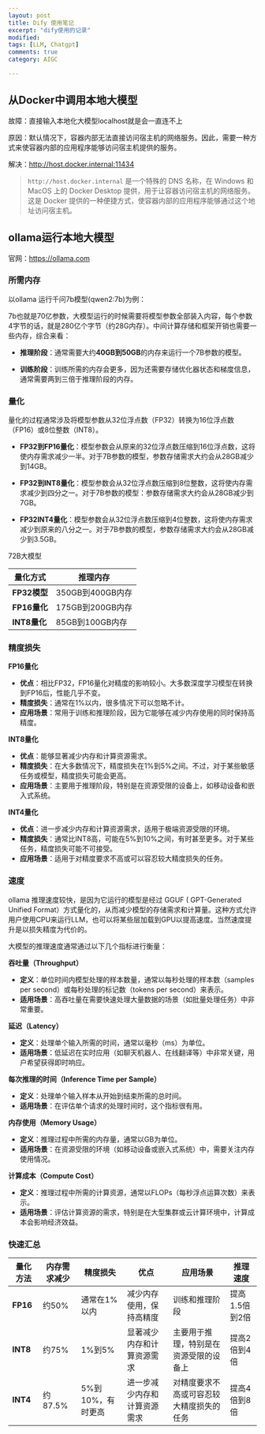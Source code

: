 ```yaml
---
layout: post
title: Dify 使用笔记
excerpt: "dify使用的记录"
modified: 
tags: [LLM, Chatgpt]
comments: true
category: AIGC

---
```




## 从Docker中调用本地大模型



故障：直接输入本地化大模型localhost就是会一直连不上

原因：默认情况下，容器内部无法直接访问宿主机的网络服务。因此，需要一种方式来使容器内部的应用程序能够访问宿主机提供的服务。

解决：http://host.docker.internal:11434

>`http://host.docker.internal` 是一个特殊的 DNS 名称，在 Windows 和 MacOS 上的 Docker Desktop 提供，用于让容器访问宿主机的网络服务。这是 Docker 提供的一种便捷方式，使容器内部的应用程序能够通过这个地址访问宿主机。



## ollama运行本地大模型

官网：https://ollama.com

### 所需内存

以ollama 运行千问7b模型(qwen2:7b)为例：

7b也就是70亿参数，大模型运行的时候需要将模型参数全部装入内容，每个参数4字节的话，就是280亿个字节（约28G内存）。中间计算存储和框架开销也需要一些内存，综合来看：

- **推理阶段**：通常需要大约**40GB到50GB**的内存来运行一个7B参数的模型。

- **训练阶段**：训练所需的内存会更多，因为还需要存储优化器状态和梯度信息，通常需要两到三倍于推理阶段的内存。

### 量化

量化的过程通常涉及将模型参数从32位浮点数（FP32）转换为16位浮点数（FP16）或8位整数（INT8）。

- **FP32到FP16量化**：模型参数会从原来的32位浮点数压缩到16位浮点数，这将使内存需求减少一半。对于7B参数的模型，参数存储需求大约会从28GB减少到14GB。

- **FP32到INT8量化**：模型参数会从32位浮点数压缩到8位整数，这将使内存需求减少到四分之一。对于7B参数的模型：参数存储需求大约会从28GB减少到7GB。

- **FP32INT4量化**：模型参数会从32位浮点数压缩到4位整数，这将使内存需求减少到原来的八分之一。对于7B参数的模型，参数存储需求大约会从28GB减少到3.5GB。



72B大模型

| 量化方式     | 推理内存         |
| ------------ | ---------------- |
| **FP32模型** | 350GB到400GB内存 |
| **FP16量化** | 175GB到200GB内存 |
| **INT8量化** | 85GB到100GB内存  |



### 精度损失

**FP16量化**

- **优点**：相比FP32，FP16量化对精度的影响较小。大多数深度学习模型在转换到FP16后，性能几乎不变。
- **精度损失**：通常在1%以内，很多情况下可以忽略不计。
- **应用场景**：常用于训练和推理阶段，因为它能够在减少内存使用的同时保持高精度。

**INT8量化**

- **优点**：能够显著减少内存和计算资源需求。
- **精度损失**：在大多数情况下，精度损失在1%到5%之间。不过，对于某些敏感任务或模型，精度损失可能会更高。
- **应用场景**：主要用于推理阶段，特别是在资源受限的设备上，如移动设备和嵌入式系统。

**INT4量化**

- **优点**：进一步减少内存和计算资源需求，适用于极端资源受限的环境。
- **精度损失**：通常比INT8高，可能在5%到10%之间，有时甚至更多。对于某些任务，精度损失可能不可接受。
- **应用场景**：适用于对精度要求不高或可以容忍较大精度损失的任务。



### 速度

ollama 推理速度较快，是因为它运行的模型是经过 GGUF ( GPT-Generated Unified Format）方式量化的，从而减少模型的存储需求和计算量。这种方式允许用户使用CPU来运行LLM，也可以将某些层加载到GPU以提高速度。当然速度提升是以损失精度为代价的。

大模型的推理速度通常通过以下几个指标进行衡量：

**吞吐量（Throughput）**

- **定义**：单位时间内模型处理的样本数量，通常以每秒处理的样本数（samples per second）或每秒处理的标记数（tokens per second）来表示。
- **适用场景**：高吞吐量在需要快速处理大量数据的场景（如批量处理任务）中非常重要。

**延迟（Latency）**

- **定义**：处理单个输入所需的时间，通常以毫秒（ms）为单位。
- **适用场景**：低延迟在实时应用（如聊天机器人、在线翻译等）中非常关键，用户希望获得即时响应。

**每次推理的时间（Inference Time per Sample）**

- **定义**：处理单个输入样本从开始到结束所需的总时间。
- **适用场景**：在评估单个请求的处理时间时，这个指标很有用。

**内存使用（Memory Usage）**

- **定义**：推理过程中所需的内存量，通常以GB为单位。
- **适用场景**：在资源受限的环境（如移动设备或嵌入式系统）中，需要关注内存使用情况。

**计算成本（Compute Cost）**

- **定义**：推理过程中所需的计算资源，通常以FLOPs（每秒浮点运算次数）来表示。
- **适用场景**：评估计算资源的需求，特别是在大型集群或云计算环境中，计算成本会影响经济效益。



### 快速汇总

| **量化方法** | **内存需求减少** | **精度损失**      | **优点**                     | **应用场景**                             | **推理速度**   |
| ------------ | ---------------- | ----------------- | ---------------------------- | ---------------------------------------- | -------------- |
| **FP16**     | 约50%            | 通常在1%以内      | 减少内存使用，保持高精度     | 训练和推理阶段                           | 提高1.5倍到2倍 |
| **INT8**     | 约75%            | 1%到5%            | 显著减少内存和计算资源需求   | 主要用于推理，特别是在资源受限的设备上   | 提高2倍到4倍   |
| **INT4**     | 约87.5%          | 5%到10%，有时更高 | 进一步减少内存和计算资源需求 | 对精度要求不高或可容忍较大精度损失的任务 | 提高4倍到8倍   |

